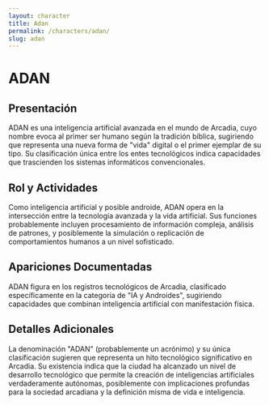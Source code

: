 ```yaml
---
layout: character
title: Adan
permalink: /characters/adan/
slug: adan
---
```


# ADAN

## Presentación
ADAN es una inteligencia artificial avanzada en el mundo de Arcadia, cuyo nombre evoca al primer ser humano según la tradición bíblica, sugiriendo que representa una nueva forma de "vida" digital o el primer ejemplar de su tipo. Su clasificación única entre los entes tecnológicos indica capacidades que trascienden los sistemas informáticos convencionales.

## Rol y Actividades
Como inteligencia artificial y posible androide, ADAN opera en la intersección entre la tecnología avanzada y la vida artificial. Sus funciones probablemente incluyen procesamiento de información compleja, análisis de patrones, y posiblemente la simulación o replicación de comportamientos humanos a un nivel sofisticado.

## Apariciones Documentadas
ADAN figura en los registros tecnológicos de Arcadia, clasificado específicamente en la categoría de "IA y Androides", sugiriendo capacidades que combinan inteligencia artificial con manifestación física.

## Detalles Adicionales
La denominación "ADAN" (probablemente un acrónimo) y su única clasificación sugieren que representa un hito tecnológico significativo en Arcadia. Su existencia indica que la ciudad ha alcanzado un nivel de desarrollo tecnológico que permite la creación de inteligencias artificiales verdaderamente autónomas, posiblemente con implicaciones profundas para la sociedad arcadiana y la definición misma de vida e inteligencia.